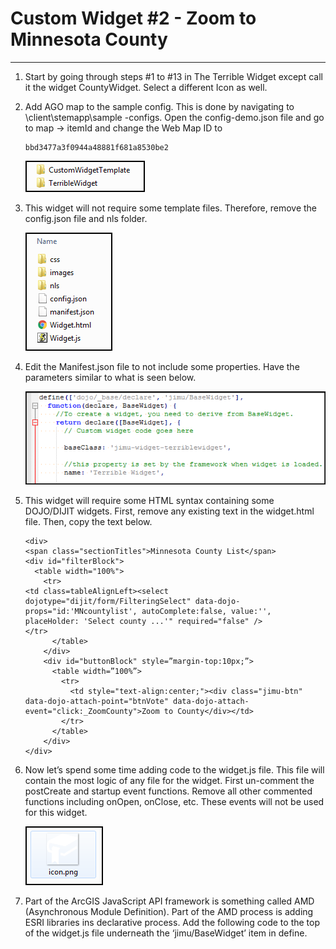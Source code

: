 # Custom Widget #2 - Zoom to Minnesota County
___

1)	Start by going through steps #1 to #13 in The Terrible Widget except call it the widget CountyWidget.  Select a different Icon as well.

2)	Add AGO map to the sample config.  This is done by navigating to \\client\stemapp\sample -configs. Open the config-demo.json file and go to map -> itemId and change the Web Map ID to 

    ```
    bbd3477a3f0944a48881f681a8530be2
    ```

    ![](img/ex1/widg1_pc1.png)

3)	This widget will not require some template files.  Therefore, remove the config.json file and nls folder.

    ![](img/ex1/widg1_pc2.png)

4)	Edit the Manifest.json file to not include some properties.  Have the parameters similar to what is seen below.

    ![](img/ex1/widg1_pc3.png)
    
5)	This widget will require some HTML syntax containing some DOJO/DIJIT widgets. First, remove any existing text in the widget.html file.  Then, copy the text below. 

    ```
    <div>
    <span class="sectionTitles">Minnesota County List</span>
    <div id="filterBlock">
      <table width="100%">
        <tr>
    <td class=tableAlignLeft><select dojotype="dijit/form/FilteringSelect" data-dojo-props="id:'MNcountylist', autoComplete:false, value:'', placeHolder: 'Select county ...'" required="false" />
    </tr>
          </table>
        </div>
        <div id="buttonBlock" style=”margin-top:10px;”>
          <table width=”100%”>
            <tr>
              <td style="text-align:center;"><div class="jimu-btn" data-dojo-attach-point="btnVote" data-dojo-attach-event="click:_ZoomCounty">Zoom to County</div></td>
            </tr>
          </table>
        </div>
    </div>
    ```
    
6)	Now let’s spend some time adding code to the widget.js file.  This file will contain the most logic of any file for the widget.  First un-comment the postCreate and startup event functions.  Remove all other commented functions including onOpen, onClose, etc.  These events will not be used for this widget.

    ![](img/ex1/widg1_pc4.png)
    
7)	Part of the ArcGIS JavaScript API framework is something called AMD (Asynchronous Module Definition).  Part of the AMD process is adding ESRI libraries ins declarative process.  Add the following code to the top of the widget.js file underneath the ‘jimu/BaseWidget’ item in define.

